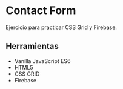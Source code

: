 # Contact Form

Ejercicio para practicar CSS Grid y Firebase.


## Herramientas

* Vanilla JavaScript ES6
* HTML5
* CSS GRID
* Firebase
